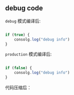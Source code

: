 ##  debug code

`debug` 模式编译后:

``` javascript

if (true) {
    consolg.log("debug info")
}

```

`production` 模式编译后:

``` javascript

if (false) {
    consolg.log("debug info")
}

```

代码压缩后：
``` javascript


```
